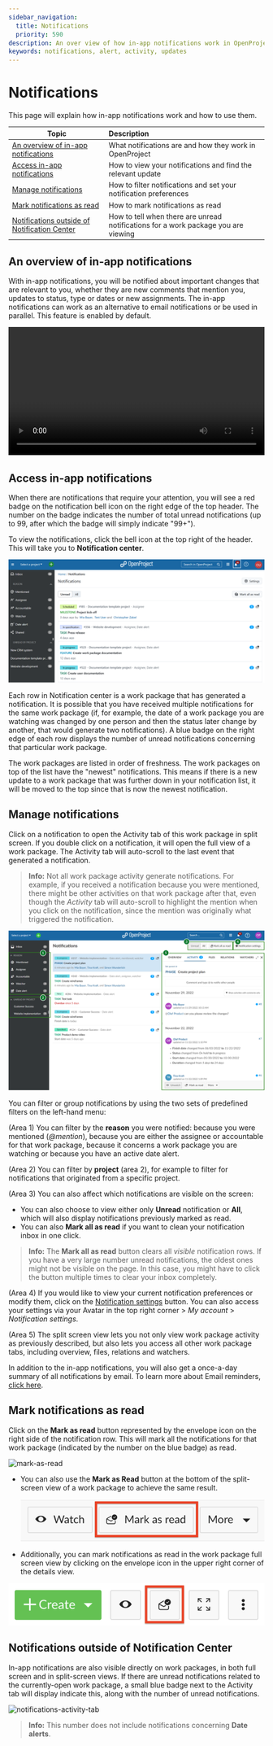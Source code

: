 ```yaml
---
sidebar_navigation:
  title: Notifications
  priority: 590
description: An over view of how in-app notifications work in OpenProject and how to manage them.
keywords: notifications, alert, activity, updates
---
```

# Notifications

This page will explain how in-app notifications work and how to use them.

| Topic                                                        | Description                                                  |
| ------------------------------------------------------------ | :----------------------------------------------------------- |
| [An overview of in-app notifications](#an-overview-of-in-app-notifications) | What notifications are and how they work in OpenProject      |
| [Access in-app notifications](#access-in-app-notifications)  | How to view your notifications and find the relevant update  |
| [Manage notifications](#manage-notifications)                | How to filter notifications and set your notification preferences |
| [Mark notifications as read](#mark-notifications-as-read)    | How to mark notifications as read                            |
| [Notifications outside of Notification Center](#notifications-outside-of-notification-center) | How to tell when there are unread notifications for a work package you are viewing |

## An overview of in-app notifications

With in-app notifications, you will be notified about important changes that are relevant to you, whether they are new comments that mention you, updates to status, type or dates or new assignments. The in-app notifications can work as an alternative to email notifications or be used in parallel. This feature is enabled by default.

<video src="https://openproject-docs.s3.eu-central-1.amazonaws.com/videos/OpenProject-In-app-notifications.mp4" type="video/mp4" controls="" style="width:100%"></video>

## Access in-app notifications

When there are notifications that require your attention, you will see a red badge on the notification bell icon on the right edge of the top header. The number on the badge indicates the number of total unread notifications (up to 99, after which the badge will simply indicate "99+").

To view the notifications, click the bell icon at the top right of the header.  This will take you to **Notification center**.

![A screenshot of the Notification center with a number of unread notifications](openproject-notification-center-inbox.png)

Each row in Notification center is a work package that has generated a notification. It is possible that you have received multiple notifications for the same work package (if, for example, the date of a work package you are watching was changed by one person and then the status later change by another, that would generate two notifications). A blue badge on the right edge of each row displays the number of unread notifications concerning that particular work package.

The work packages are listed in order of freshness. The work packages on top of the list have the "newest" notifications. This means if there is a new update to a work package that was further down in your notification list, it will be moved to the top since that is now the newest notification.

## Manage notifications

Click on a notification to open the Activity tab of this work package in split screen. If you double click on a notification, it will open the full view of a work package. The Activity tab will auto-scroll to the last event that generated a notification.

> **Info:** Not all work package activity generate notifications. For example, if you received a notification because you were mentioned, there might be other activities on that work package after that, even though the *Activity* tab will auto-scroll to highlight the mention when you click on the notification, since the mention was originally what triggered the notification.

![The different sections of Notification center highlighted with numbers 1 through 5](NotificationCenter-12.4-splitScreenView-structure.png)

You can filter or group notifications by using the two sets of predefined filters on the left-hand menu:

(Area 1) You can filter by the **reason** you were notified: because you were mentioned (*@mention*), because you are either the assignee or accountable for that work package, because it concerns a work package you are watching or because you have an active date alert.

(Area 2) You can filter by **project** (area 2), for example to filter for notifications that originated from a specific project.

(Area 3) You can also affect which notifications are visible on the screen:

- You can also choose to view either only **Unread** notification or **All**, which will also display notifications previously marked as read.
- You can also **Mark all as read** if you want to clean your notification inbox in one click.

> **Info:** The **Mark all as read** button clears all _visible_ notification rows. If you have a very large number unread notifications, the oldest ones might not be visible on the page. In this case, you might have to click the button multiple times to clear your inbox completely.

(Area 4) If you would like to view your current notification preferences or modify them, click on the [Notification settings](./notification-settings) button. You can also access your settings via your Avatar in the top right corner > *My account* > *Notification settings*.

(Area 5) The split screen view lets you not only view work package activity as previously described, but also lets you access all other work package tabs, including overview, files, relations and watchers.

In addition to the in-app notifications, you will also get a once-a-day summary of all notifications by email. To learn more about Email reminders, [click here](../../user-guide/my-account/#email-reminders).

## Mark notifications as read

Click on the **Mark as read** button represented by the envelope icon on the right side of the notification row. This will mark all the notifications for that work package (indicated by the number on the blue badge) as read.

![mark-as-read](mark-as-read.png)

- You can also use the **Mark as Read** button at the bottom of the split-screen view of a work package to achieve the same result.

  ![notifications-bottom-bar](notifications-bottom-bar-4292960.png)

- Additionally, you can mark notifications as read in the work package full screen view by clicking on the envelope icon in the upper right corner of the details view.

![notification-full-screen-view-work-package](notification-full-screen-view-work-package.png)

## Notifications outside of Notification Center

In-app notifications are also visible directly on work packages, in both full screen and in split-screen views. If there are unread notifications related to the currently-open work package, a small blue badge next to the Activity tab will display indicate this, along with the number of unread notifications.

![notifications-activity-tab](notifications-activity-tab.png)

> **Info:** This number does not include notifications concerning **Date alerts**.
